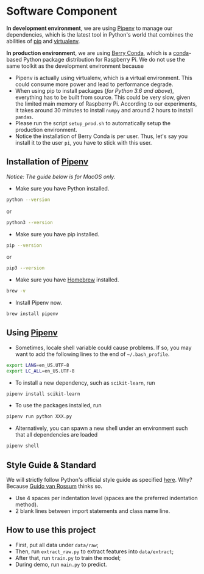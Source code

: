 # Software Component

**In development environment**, we are using [Pipenv](https://pipenv.readthedocs.io/) to manage our dependencies, which is the latest tool in Python's world that combines the abilities of [pip](https://pypi.org/project/pip/) and [virtualenv](https://virtualenv.pypa.io/).

**In production environment**, we are using [Berry Conda](https://github.com/jjhelmus/berryconda), which is a [conda](https://conda.io/)-based Python package distribution for Raspberry Pi. We do not use the same toolkit as the development environment because
- Pipenv is actually using virtualenv, which is a virtual environment. This could consume more power and lead to performance degrade.
- When using pip to install packages (_for Python 3.6 and above_), everything has to be built from source. This could be very slow, given the limited main memory of Raspberry Pi. According to our experiments, it takes around 30 minutes to install `numpy` and around 2 hours to install `pandas`.
- Please run the script `setup_prod.sh` to automatically setup the production environment.
- Notice the installation of Berry Conda is per user. Thus, let's say you install it to the user `pi`, you have to stick with this user.

## Installation of [Pipenv](https://pipenv.readthedocs.io/)

_Notice: The guide below is for MacOS only._

- Make sure you have Python installed.
```bash
python --version
```
or
```bash
python3 --version
```
- Make sure you have pip installed.
```bash
pip --version
```
or
```bash
pip3 --version
```
- Make sure you have [Homebrew](https://brew.sh) installed.
```bash
brew -v
```
- Install Pipenv now.
```bash
brew install pipenv
```

## Using [Pipenv](https://pipenv.readthedocs.io/)

- Sometimes, locale shell variable could cause problems. If so, you may want to add the following lines to the end of `~/.bash_profile`.
```bash
export LANG=en_US.UTF-8
export LC_ALL=en_US.UTF-8
```
- To install a new dependency, such as `scikit-learn`, run
```bash
pipenv install scikit-learn
```
- To use the packages installed, run
```bash
pipenv run python XXX.py
```
- Alternatively, you can spawn a new shell under an environment such that all dependencies are loaded
```bash
pipenv shell
```

## Style Guide & Standard

We will strictly follow Python's official style guide as specified [here](https://www.python.org/dev/peps/pep-0008/). Why? Because [Guido van Rossum](https://en.wikipedia.org/wiki/Guido_van_Rossum) thinks so.

- Use 4 spaces per indentation level (spaces are the preferred indentation method).
- 2 blank lines between import statements and class name line.

## How to use this project

- First, put all data under `data/raw`;
- Then, run `extract_raw.py` to extract features into `data/extract`;
- After that, run `train.py` to train the model;
- During demo, run `main.py` to predict.
